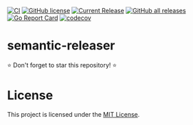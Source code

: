 [![CI](https://github.com/jkroepke/semantic-releaser/workflows/CI/badge.svg)](https://github.com/jkroepke/semantic-releaser/actions?query=workflow%3ACI)
[![GitHub license](https://img.shields.io/github/license/jkroepke/semantic-releaser)](https://github.com/jkroepke/semantic-releaser/blob/master/LICENSE.txt)
[![Current Release](https://img.shields.io/github/release/jkroepke/semantic-releaser.svg)](https://github.com/jkroepke/semantic-releaser/releases/latest)
[![GitHub all releases](https://img.shields.io/github/downloads/jkroepke/semantic-releaser/total?logo=github)](https://github.com/jkroepke/semantic-releaser/releases/latest)
[![Go Report Card](https://goreportcard.com/badge/github.com/jkroepke/openvpn-auth-oauth2)](https://goreportcard.com/report/github.com/jkroepke/semantic-releaser)
[![codecov](https://codecov.io/gh/jkroepke/semantic-releaser/graph/badge.svg?token=66VT000UYO)](https://codecov.io/gh/jkroepke/semantic-releaser)

# semantic-releaser

⭐ Don't forget to star this repository! ⭐

# License

This project is licensed under the [MIT License](https://github.com/jkroepke/semantic-releaser/blob/main/LICENSE.txt).